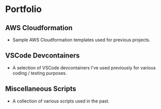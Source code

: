 # Portfolio

## AWS Cloudformation

- Sample AWS Cloudformation templates used for previous projects.

## VSCode Devcontainers

- A selection of VSCode devcontainers I've used previously for various coding / testing purposes.

## Miscellaneous Scripts

- A collection of various scripts used in the past.
